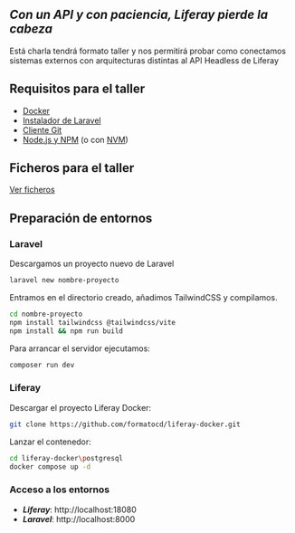 ## _Con un API y con paciencia, Liferay pierde la cabeza_
Está charla tendrá formato taller y nos permitirá probar como conectamos sistemas externos con arquitecturas distintas al API Headless de Liferay

## Requisitos para el taller
- [Docker](https://www.docker.com/)
- [Instalador de Laravel](https://laravel.com/docs/11.x/installation#installing-php)
- [Cliente Git](https://git-scm.com/downloads)
- [Node.js y NPM](https://nodejs.org/es) (o con [NVM](https://github.com/coreybutler/nvm-windows))

## Ficheros para el taller
[Ver ficheros](https://gist.github.com/formatocd/881eb95166e52c604a5bbe95fc995e0b)

## Preparación de entornos
### Laravel
Descargamos un proyecto nuevo de Laravel
```bash
laravel new nombre-proyecto
```
Entramos en el directorio creado, añadimos TailwindCSS y compilamos.
```bash
cd nombre-proyecto
npm install tailwindcss @tailwindcss/vite
npm install && npm run build
```
Para arrancar el servidor ejecutamos:
```bash
composer run dev
```
### Liferay
Descargar el proyecto Liferay Docker:
```bash
git clone https://github.com/formatocd/liferay-docker.git
```
Lanzar el contenedor:
```bash
cd liferay-docker\postgresql
docker compose up -d
```
### Acceso a los entornos
- ***Liferay***: http://localhost:18080
- ***Laravel***: http://localhost:8000

